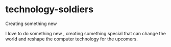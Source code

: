 # technology-soldiers
Creating something new 

I love to do something new , creating something special that can change the world and reshape the computer technology for the upcomers. 
